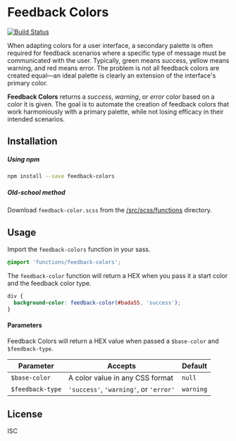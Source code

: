 # Feedback Colors

[![Build Status](https://travis-ci.org/pixelunion/feedback-color.svg?branch=master)](https://travis-ci.org/pixelunion/feedback-color)

When adapting colors for a user interface, a secondary palette is often required for feedback scenarios where a specific type of message must be communicated with the user. Typically, green means success, yellow means warning, and red means error. The problem is not all feedback colors are created equal—an ideal palette is clearly an extension of the interface's primary color.

**Feedback Colors** returns a *success*, *warning*, or *error* color based on a color it is given. The goal is to automate the creation of feedback colors that work harmoniously with a primary palette, while not losing efficacy in their intended scenarios.

## Installation

##### Using npm
```bash
npm install --save feedback-colors
```

##### Old-school method
Download `feedback-color.scss` from the [/src/scss/functions](https://github.com/pixelunion/feedback-color/tree/master/src/scss/functions) directory.

## Usage
Import the `feedback-colors` function in your sass.
```scss
@import 'functions/feedback-colors';
```

The `feedback-color` function will return a HEX when you pass it a start color and the feedback color type.
```scss
div {
  background-color: feedback-color(#bada55, 'success');
}
```
#### Parameters
Feedback Colors will return a HEX value when passed a `$base-color` and `$feedback-type`.

| Parameter | Accepts | Default |
| --- | --- | --- |
| `$base-color` | A color value in any CSS format | `null` |
| `$feedback-type` | `'success'`, `'warning'`, or `'error'` | `warning` |

## License
ISC
